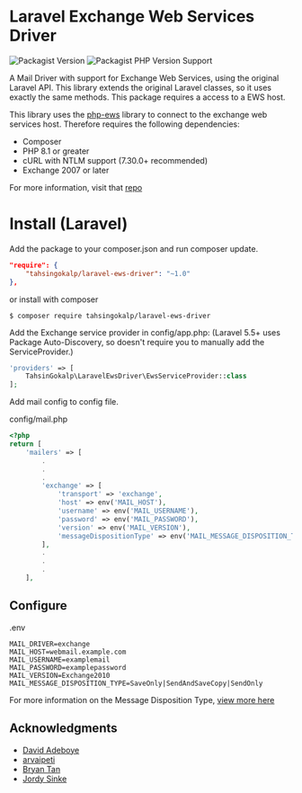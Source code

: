 Laravel Exchange Web Services Driver
====

![Packagist Version](https://img.shields.io/packagist/v/tahsingokalp/laravel-ews-driver) 
![Packagist PHP Version Support](https://img.shields.io/packagist/php-v/tahsingokalp/laravel-ews-driver)


A Mail Driver with support for Exchange Web Services, using the original Laravel API. This library extends the original Laravel classes, so it uses exactly the same methods.
This package requires a access to a EWS host.

This library uses the [php-ews](https://github.com/jamesiarmes/php-ews/) library to connect to the exchange web services host.
Therefore requires the following dependencies:

* Composer
* PHP 8.1 or greater
* cURL with NTLM support (7.30.0+ recommended)
* Exchange 2007 or later

For more information, visit that [repo](https://github.com/jamesiarmes/php-ews/)

# Install (Laravel)

Add the package to your composer.json and run composer update.
```json
"require": {
    "tahsingokalp/laravel-ews-driver": "~1.0"
},
```

or install with composer
```
$ composer require tahsingokalp/laravel-ews-driver
```

Add the Exchange service provider in config/app.php:
(Laravel 5.5+ uses Package Auto-Discovery, so doesn't require you to manually add the ServiceProvider.)
```php
'providers' => [
    TahsinGokalp\LaravelEwsDriver\EwsServiceProvider::class
];
```

Add mail config to config file.

config/mail.php
```php
<?php
return [
    'mailers' => [
        .
        .
        .
        'exchange' => [
            'transport' => 'exchange',
            'host' => env('MAIL_HOST'),
            'username' => env('MAIL_USERNAME'),
            'password' => env('MAIL_PASSWORD'),
            'version' => env('MAIL_VERSION'),
            'messageDispositionType' => env('MAIL_MESSAGE_DISPOSITION_TYPE'),
        ],
        .
        .
        .
    ],

```

## Configure

.env
```
MAIL_DRIVER=exchange
MAIL_HOST=webmail.example.com
MAIL_USERNAME=examplemail
MAIL_PASSWORD=examplepassword
MAIL_VERSION=Exchange2010
MAIL_MESSAGE_DISPOSITION_TYPE=SaveOnly|SendAndSaveCopy|SendOnly
```

For more information on the Message Disposition Type, [view more here](https://github.com/jamesiarmes/php-ews/blob/master/src/Enumeration/MessageDispositionType.php)

## Acknowledgments

* [David Adeboye](https://github.com/adeboyed)
* [arvaipeti](https://github.com/arvaipeti)
* [Bryan Tan](https://github.com/bryanthw1020)
* [Jordy Sinke](https://github.com/jordysinke)
